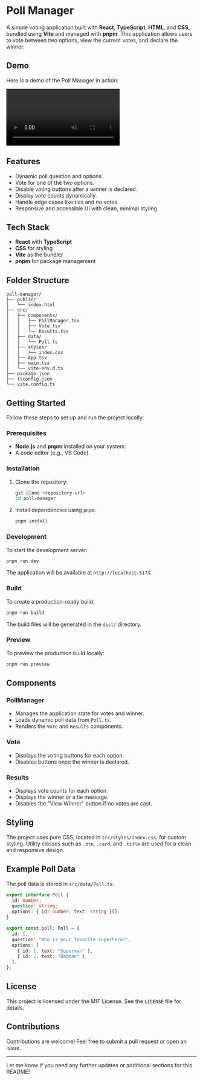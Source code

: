 # Poll Manager

A simple voting application built with **React**, **TypeScript**, **HTML**, and **CSS**, bundled using **Vite** and managed with **pnpm**. This application allows users to vote between two options, view the current votes, and declare the winner.

## Demo

Here is a demo of the Poll Manager in action:

![Poll Manager Demo](public/assets/poll-manager-demo.mov)

## Features

- Dynamic poll question and options.
- Vote for one of the two options.
- Disable voting buttons after a winner is declared.
- Display vote counts dynamically.
- Handle edge cases like ties and no votes.
- Responsive and accessible UI with clean, minimal styling.

## Tech Stack

- **React** with **TypeScript**
- **CSS** for styling
- **Vite** as the bundler
- **pnpm** for package management

## Folder Structure

```
poll-manager/
├── public/
│   └── index.html
├── src/
│   ├── components/
│   │   ├── PollManager.tsx
│   │   ├── Vote.tsx
│   │   └── Results.tsx
│   ├── data/
│   │   └── Poll.ts
│   ├── styles/
│   │   └── index.css
│   ├── App.tsx
│   ├── main.tsx
│   └── vite-env.d.ts
├── package.json
├── tsconfig.json
└── vite.config.ts
```

## Getting Started

Follow these steps to set up and run the project locally:

### Prerequisites

- **Node.js** and **pnpm** installed on your system.
- A code editor (e.g., VS Code).

### Installation

1. Clone the repository:

   ```bash
   git clone <repository-url>
   cd poll-manager
   ```

2. Install dependencies using `pnpm`:
   ```bash
   pnpm install
   ```

### Development

To start the development server:

```bash
pnpm run dev
```

The application will be available at `http://localhost:5173`.

### Build

To create a production-ready build:

```bash
pnpm run build
```

The build files will be generated in the `dist/` directory.

### Preview

To preview the production build locally:

```bash
pnpm run preview
```

## Components

### PollManager

- Manages the application state for votes and winner.
- Loads dynamic poll data from `Poll.ts`.
- Renders the `Vote` and `Results` components.

### Vote

- Displays the voting buttons for each option.
- Disables buttons once the winner is declared.

### Results

- Displays vote counts for each option.
- Displays the winner or a tie message.
- Disables the "View Winner" button if no votes are cast.

## Styling

The project uses pure CSS, located in `src/styles/index.css`, for custom styling. Utility classes such as `.btn`, `.card`, and `.title` are used for a clean and responsive design.

## Example Poll Data

The poll data is stored in `src/data/Poll.ts`:

```typescript
export interface Poll {
  id: number;
  question: string;
  options: { id: number; text: string }[];
}

export const poll: Poll = {
  id: 1,
  question: "Who is your favorite superhero?",
  options: [
    { id: 1, text: "Superman" },
    { id: 2, text: "Batman" },
  ],
};
```

## License

This project is licensed under the MIT License. See the `LICENSE` file for details.

## Contributions

Contributions are welcome! Feel free to submit a pull request or open an issue.

---

Let me know if you need any further updates or additional sections for this README!
